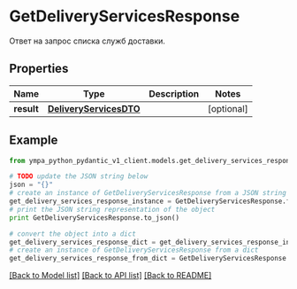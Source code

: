 # GetDeliveryServicesResponse

Ответ на запрос списка служб доставки.

## Properties
Name | Type | Description | Notes
------------ | ------------- | ------------- | -------------
**result** | [**DeliveryServicesDTO**](DeliveryServicesDTO.md) |  | [optional] 

## Example

```python
from ympa_python_pydantic_v1_client.models.get_delivery_services_response import GetDeliveryServicesResponse

# TODO update the JSON string below
json = "{}"
# create an instance of GetDeliveryServicesResponse from a JSON string
get_delivery_services_response_instance = GetDeliveryServicesResponse.from_json(json)
# print the JSON string representation of the object
print GetDeliveryServicesResponse.to_json()

# convert the object into a dict
get_delivery_services_response_dict = get_delivery_services_response_instance.to_dict()
# create an instance of GetDeliveryServicesResponse from a dict
get_delivery_services_response_from_dict = GetDeliveryServicesResponse.from_dict(get_delivery_services_response_dict)
```
[[Back to Model list]](../README.md#documentation-for-models) [[Back to API list]](../README.md#documentation-for-api-endpoints) [[Back to README]](../README.md)


